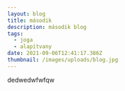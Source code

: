 ```yaml
---
layout: blog
title: második
description: második blog
tags:
  - joga
  - alapítvany
date: 2021-09-06T12:41:17.386Z
thumbnail: /images/uploads/blog.jpg
---
```

dedwedwfwfqw